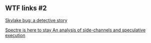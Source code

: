 ## WTF links #2

[Skylake bug: a detective story](https://tech.ahrefs.com/skylake-bug-a-detective-story-ab1ad2beddcd)

[Spectre is here to stay An analysis of side-channels and speculative execution](https://arxiv.org/pdf/1902.05178.pdf)


